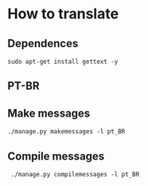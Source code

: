 # How to translate

## Dependences
```commandline
sudo apt-get install gettext -y
```

## PT-BR

## Make messages
```commandline
./manage.py makemessages -l pt_BR
```

## Compile messages
```commandline
 ./manage.py compilemessages -l pt_BR
```
